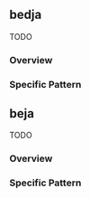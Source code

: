 



## bedja

TODO
### Overview

### Specific Pattern




## beja

TODO
### Overview

### Specific Pattern



